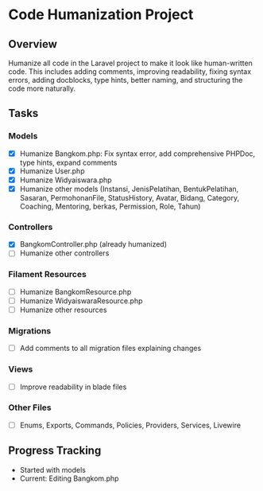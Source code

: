 # Code Humanization Project

## Overview
Humanize all code in the Laravel project to make it look like human-written code. This includes adding comments, improving readability, fixing syntax errors, adding docblocks, type hints, better naming, and structuring the code more naturally.

## Tasks
### Models
- [x] Humanize Bangkom.php: Fix syntax error, add comprehensive PHPDoc, type hints, expand comments
- [x] Humanize User.php
- [x] Humanize Widyaiswara.php
- [x] Humanize other models (Instansi, JenisPelatihan, BentukPelatihan, Sasaran, PermohonanFile, StatusHistory, Avatar, Bidang, Category, Coaching, Mentoring, berkas, Permission, Role, Tahun)

### Controllers
- [x] BangkomController.php (already humanized)
- [ ] Humanize other controllers

### Filament Resources
- [ ] Humanize BangkomResource.php
- [ ] Humanize WidyaiswaraResource.php
- [ ] Humanize other resources

### Migrations
- [ ] Add comments to all migration files explaining changes

### Views
- [ ] Improve readability in blade files

### Other Files
- [ ] Enums, Exports, Commands, Policies, Providers, Services, Livewire

## Progress Tracking
- Started with models
- Current: Editing Bangkom.php

